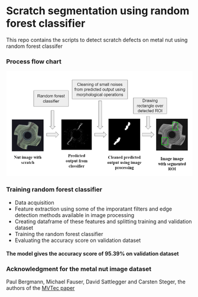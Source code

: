 # Scratch segmentation using random forest classifier
This repo contains the scripts to detect scratch defects on metal nut using random forest classifer

### Process flow chart
![Predicted sample](https://github.com/shubh-tiwari/random-forest-scratch-segmentation/blob/main/flow_chart/flowchart.png)

### Training random forest classifier
- Data acquisition
- Feature extraction using some of the imporatant filters and edge detection methods available in image processing
- Creating dataframe of these features and splitting training and validation dataset
- Training the random forest classifier
- Evaluating the accuracy score on validation dataset

#### The model gives the accuracy score of 95.39% on validation dataset

### Acknowledgment for the metal nut image dataset
Paul Bergmann, Michael Fauser, David Sattlegger and Carsten Steger, the authors of the [MVTec paper](#https://openaccess.thecvf.com/content_CVPR_2019/papers/Bergmann_MVTec_AD_--_A_Comprehensive_Real-World_Dataset_for_Unsupervised_Anomaly_CVPR_2019_paper.pdf)
